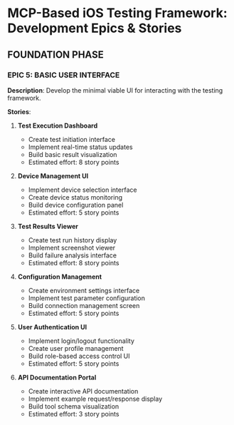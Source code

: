 # MCP-Based iOS Testing Framework: Development Epics & Stories

## FOUNDATION PHASE

### EPIC 5: BASIC USER INTERFACE

**Description**: Develop the minimal viable UI for interacting with the testing framework.

**Stories**:

1. **Test Execution Dashboard**
   - Create test initiation interface
   - Implement real-time status updates
   - Build basic result visualization
   - Estimated effort: 8 story points

2. **Device Management UI**
   - Implement device selection interface
   - Create device status monitoring
   - Build device configuration panel
   - Estimated effort: 5 story points

3. **Test Results Viewer**
   - Create test run history display
   - Implement screenshot viewer
   - Build failure analysis interface
   - Estimated effort: 8 story points

4. **Configuration Management**
   - Create environment settings interface
   - Implement test parameter configuration
   - Build connection management screen
   - Estimated effort: 5 story points

5. **User Authentication UI**
   - Implement login/logout functionality
   - Create user profile management
   - Build role-based access control UI
   - Estimated effort: 5 story points

6. **API Documentation Portal**
   - Create interactive API documentation
   - Implement example request/response display
   - Build tool schema visualization
   - Estimated effort: 3 story points
